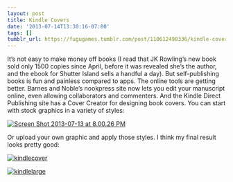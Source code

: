 ```yaml
---
layout: post
title: Kindle Covers
date: '2013-07-14T13:30:16-07:00'
tags: []
tumblr_url: https://fugugames.tumblr.com/post/110612490336/kindle-covers
---
```

It’s not easy to make money off books (I read that JK Rowling’s new book sold only 1500 copies since April, before it was revealed she’s the author, and the ebook for Shutter Island sells a handful a day). But self-publishing books is fun and painless compared to apps. The online tools are getting better. Barnes and Noble’s nookpress site now lets you edit your manuscript online, even allowing collaborators and commenters. And the Kindle Direct Publishing site has a Cover Creator for designing book covers. You can start with stock graphics in a variety of styles:

[![Screen Shot 2013-07-13 at 8.00.26 PM](http://itshardtofondlepenguins.com/wp-content/uploads/2013/07/Screen-Shot-2013-07-13-at-8.00.26-PM.png)](http://itshardtofondlepenguins.com/wp-content/uploads/2013/07/Screen-Shot-2013-07-13-at-8.00.26-PM.png)

Or upload your own graphic and apply those styles. I think my final result looks pretty good:

[![kindlecover](http://itshardtofondlepenguins.com/wp-content/uploads/2013/07/kindlecover.jpg)](http://itshardtofondlepenguins.com/wp-content/uploads/2013/07/kindlecover.jpg)

[![kindlelarge](http://itshardtofondlepenguins.com/wp-content/uploads/2013/07/kindlelarge.jpg)](http://itshardtofondlepenguins.com/wp-content/uploads/2013/07/kindlelarge.jpg)


